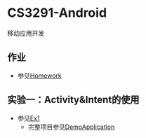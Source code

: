 # CS3291-Android

移动应用开发

## 作业

* 参见[Homework](./homework)

## 实验一：Activity&Intent的使用

* 参见[Ex1](./ex_1)
  * 完整项目参见[DemoApplication](https://github.com/NUIT-OPEN/DemoApplication)
